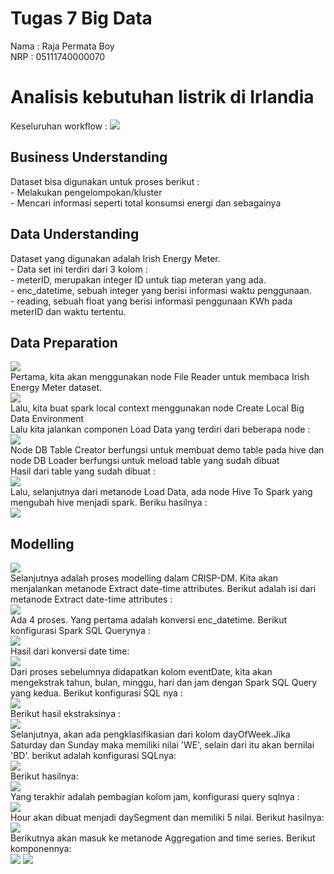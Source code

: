 <h1> Tugas 7 Big Data </h1>
Nama : Raja Permata Boy <br>
NRP : 05111740000070 <br>

<h1> Analisis kebutuhan listrik di Irlandia</h1>
Keseluruhan workflow :
<img src="/tugas7bd/workflow.jpg"><br>
<h2>Business Understanding</h2>
Dataset bisa digunakan untuk proses berikut :<br>
- Melakukan pengelompokan/kluster<br>
- Mencari informasi seperti total konsumsi energi dan sebagainya <br>

<h2> Data Understanding</h2>
Dataset yang digunakan adalah Irish Energy Meter. <br>
- Data set ini terdiri dari 3 kolom : <br> 
- meterID, merupakan integer ID untuk tiap meteran yang ada.<br>
- enc_datetime, sebuah integer yang berisi informasi waktu penggunaan.<br>
- reading, sebuah float yang berisi informasi penggunaan KWh pada meterID dan waktu tertentu.<br>

<h2>Data Preparation </h2>
<img src="/tugas7bd/dataprep.jpg"><br>
Pertama, kita akan menggunakan node File Reader untuk membaca Irish Energy Meter dataset. <br>
<img src="/tugas7bd/conffilereader.jpg"><br>
Lalu, kita buat spark local context menggunakan node Create Local Big Data Environment <br>
Lalu kita jalankan componen Load Data yang terdiri dari beberapa node : <br>
<img src="/tugas7bd/loaddata.jpg"><br>
Node DB Table Creator berfungsi untuk membuat demo table pada hive dan node DB Loader berfungsi untuk meload table yang sudah dibuat<br>
Hasil dari table yang sudah dibuat : <br>
<img src="/tugas7bd/dbloader.jpg"><br>
Lalu, selanjutnya dari metanode Load Data, ada node Hive To Spark yang mengubah hive menjadi spark. Beriku hasilnya :<br>
<img src="/tugas7bd/hivetospark.jpg"><br>
<h2>Modelling</h2>
<img src="/tugas7bd/modelling.jpg"><br>
Selanjutnya adalah proses modelling dalam CRISP-DM. Kita akan menjalankan metanode Extract date-time attributes. Berikut adalah isi dari metanode Extract date-time attributes : <br>
<img src="/tugas7bd/extractddate.jpg"><br>
Ada 4 proses. Yang pertama adalah konversi enc_datetime. Berikut konfigurasi Spark SQL Querynya : <br>
<img src="/tugas7bd/datetimeconversion.jpg"><br>
Hasil dari konversi date time:<br>
<img src="/tugas7bd/convresult.jpg"><br>
Dari proses sebelumnya didapatkan kolom eventDate, kita akan mengekstrak tahun, bulan, minggu, hari dan jam dengan Spark SQL Query yang kedua. Berikut konfigurasi SQL nya : <br>
<img src="/tugas7bd/extract.jpg"><br>
Berikut hasil ekstraksinya : <br>
<img src="/tugas7bd/extractresult.jpg"><br>
Selanjutnya, akan ada pengklasifikasian dari kolom dayOfWeek.Jika Saturday dan Sunday maka memiliki nilai 'WE', selain dari itu akan bernilai 'BD'. berikut adalah konfigurasi SQLnya:<br>
<img src="/tugas7bd/confday.jpg"><br>
Berikut hasilnya:<br>
<img src="/tugas7bd/dayresult.jpg"><br>
Yang terakhir adalah pembagian kolom jam, konfigurasi query sqlnya :<br>
<img src="/tugas7bd/hourconf.jpg"><br>
Hour akan dibuat menjadi daySegment dan memiliki 5 nilai. Berikut hasilnya:<br>
 <img src="/tugas7bd/hourresult.jpg"><br>
 Berikutnya akan masuk ke metanode Aggregation and time series. Berikut komponennya: <br>
  <img src="/tugas7bd/aggre1.jpg">
   <img src="/tugas7bd/aggre2.jpg"><br>
